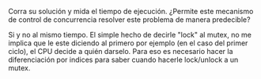 Corra su solución y mida el tiempo de ejecución. 
¿Permite este mecanismo de control de concurrencia resolver este problema de manera predecible?

Si y no al mismo tiempo. El simple hecho de decirle "lock" al mutex, no me implica que le este diciendo
al primero por ejemplo (en el caso del primer ciclo), el CPU decide a quién darselo. Para eso es necesario
hacer la diferenciación por indices para saber cuando hacerle lock/unlock a un mutex. 
